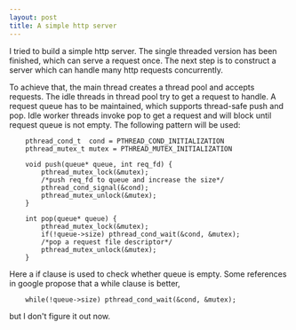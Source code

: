 ```yaml
---
layout: post
title: A simple http server
---
```


I tried to build a simple http server. The single threaded version has been finished, which can serve a request once. The next step is to construct a server which can handle many http requests concurrently.

To achieve that, the main thread creates a thread pool and accepts requests. The idle threads in thread pool try to get a request to handle. A request queue has to be maintained, which supports thread-safe push and pop. Idle worker threads invoke pop to get a request and will block until request queue is not empty. The following pattern will be used:

```
	pthread_cond_t  cond = PTHREAD_COND_INITIALIZATION
	pthread_mutex_t mutex = PTHREAD_MUTEX_INITIALIZATION

	void push(queue* queue, int req_fd) {
    	pthread_mutex_lock(&mutex);
    	/*push req_fd to queue and increase the size*/
    	pthread_cond_signal(&cond);
    	pthread_mutex_unlock(&mutex);
	}

	int pop(queue* queue) {
    	pthread_mutex_lock(&mutex);
    	if(!queue->size) pthread_cond_wait(&cond, &mutex);
    	/*pop a request file descriptor*/
    	pthread_mutex_unlock(&mutex);
	}

```

Here a if clause is used to check whether queue is empty. Some references in google propose that a while clause is better,

```
    while(!queue->size) pthread_cond_wait(&cond, &mutex);
```

but I don't figure it out now.
